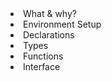  <li>What & why?</li>
 <li>Environment Setup</li>
 <li>Declarations</li>
 <li>Types</li>
 <li>Functions</li>
 <li>Interface</li>




